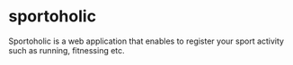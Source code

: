 sportoholic
===========

Sportoholic is a web application that enables to register your sport activity such as running, fitnessing etc. 
